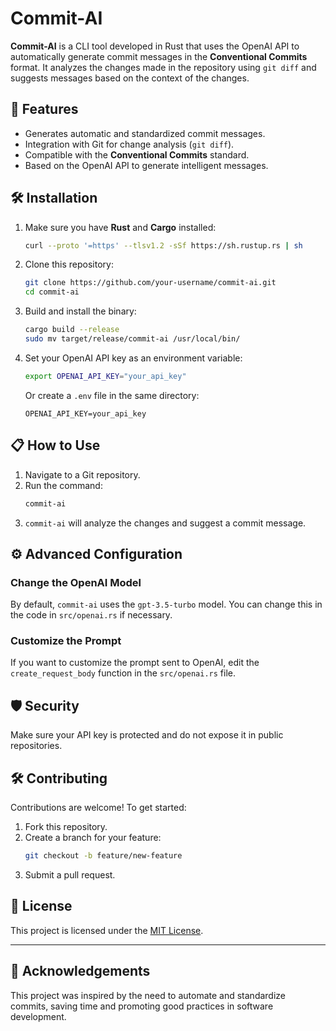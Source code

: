 # Commit-AI

**Commit-AI** is a CLI tool developed in Rust that uses the OpenAI API to automatically generate commit messages in the **Conventional Commits** format. It analyzes the changes made in the repository using `git diff` and suggests messages based on the context of the changes.

## 🚀 Features

- Generates automatic and standardized commit messages.
- Integration with Git for change analysis (`git diff`).
- Compatible with the **Conventional Commits** standard.
- Based on the OpenAI API to generate intelligent messages.

## 🛠️ Installation

1. Make sure you have **Rust** and **Cargo** installed:

   ```bash
   curl --proto '=https' --tlsv1.2 -sSf https://sh.rustup.rs | sh
   ```

2. Clone this repository:

   ```bash
   git clone https://github.com/your-username/commit-ai.git
   cd commit-ai
   ```

3. Build and install the binary:

   ```bash
   cargo build --release
   sudo mv target/release/commit-ai /usr/local/bin/
   ```

4. Set your OpenAI API key as an environment variable:

   ```bash
   export OPENAI_API_KEY="your_api_key"
   ```

   Or create a `.env` file in the same directory:

   ```env
   OPENAI_API_KEY=your_api_key
   ```

## 📋 How to Use

1. Navigate to a Git repository.
2. Run the command:
   ```bash
   commit-ai
   ```
3. `commit-ai` will analyze the changes and suggest a commit message.

## ⚙️ Advanced Configuration

### Change the OpenAI Model

By default, `commit-ai` uses the `gpt-3.5-turbo` model. You can change this in the code in `src/openai.rs` if necessary.

### Customize the Prompt

If you want to customize the prompt sent to OpenAI, edit the `create_request_body` function in the `src/openai.rs` file.

## 🛡️ Security

Make sure your API key is protected and do not expose it in public repositories.

## 🛠️ Contributing

Contributions are welcome! To get started:

1. Fork this repository.
2. Create a branch for your feature:
   ```bash
   git checkout -b feature/new-feature
   ```
3. Submit a pull request.

## 📄 License

This project is licensed under the [MIT License](LICENSE).

---

## 🙌 Acknowledgements

This project was inspired by the need to automate and standardize commits, saving time and promoting good practices in software development.
